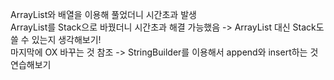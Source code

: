 ArrayList와 배열을 이용해 풀었더니 시간초과 발생<br>
ArrayList를 Stack으로 바꿨더니 시간초과 해결 가능했음 -> ArrayList 대신 Stack도 쓸 수 있는지 생각해보기!<br>
마지막에 OX 바꾸는 것 참조 -> StringBuilder를 이용해서 append와 insert하는 것 연습해보기<br>